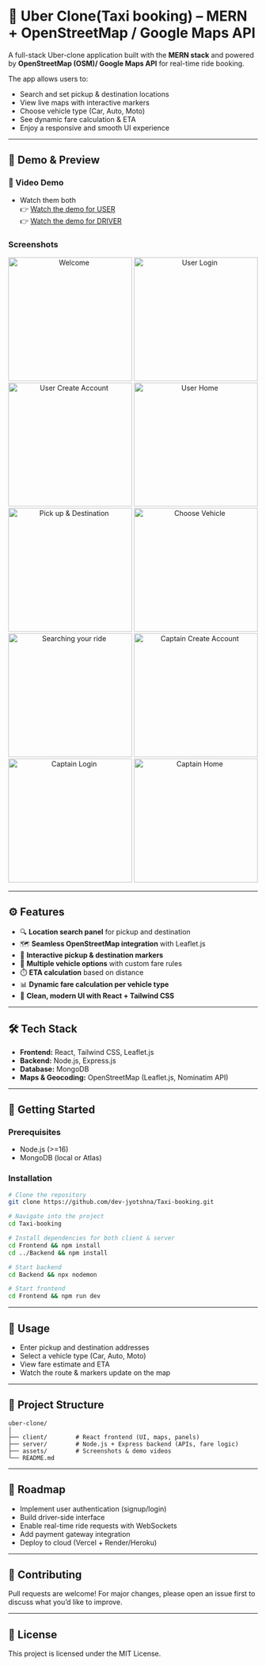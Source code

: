 # 🚖 Uber Clone(Taxi booking) – MERN + OpenStreetMap / Google Maps API

A full-stack Uber-clone application built with the **MERN stack** and powered by **OpenStreetMap (OSM)/ Google Maps API** for real-time ride booking.

The app allows users to:

- Search and set pickup & destination locations
- View live maps with interactive markers
- Choose vehicle type (Car, Auto, Moto)
- See dynamic fare calculation & ETA
- Enjoy a responsive and smooth UI experience

---

## 📸 Demo & Preview

### 🎥 Video Demo

- Watch them both \
  👉 [Watch the demo for USER](/Frontend/assetreadme/User%20Taxi%20Booking%20App.mp4)  
  👉 [Watch the demo for DRIVER](/Frontend/assetreadme/Driver%20Taxi%20Booking%20App.mp4)

### Screenshots

<p align="center">

  <img src="/Frontend/assetreadme/4.png" alt="Welcome" width="250"/>
  <img src="/Frontend/assetreadme/5.png" alt="User Login" width="250"/>
  <img src="/Frontend/assetreadme/7.png" alt="User Create Account" width="250"/>
  <img src="/Frontend/assetreadme/8.png" alt="User Home" width="250"/>
  <img src="/Frontend/assetreadme/9.png" alt="Pick up & Destination" width="250"/>
  <img src="/Frontend/assetreadme/12.png" alt="Choose Vehicle" width="250"/>
  <img src="/Frontend/assetreadme/15.png" alt="Searching your ride" width="250"/>
  <img src="/Frontend/assetreadme/16.png" alt="Captain Create Account" width="250"/>
  <img src="/Frontend/assetreadme/20.png" alt="Captain Login" width="250"/>
  <img src="/Frontend/assetreadme/19.png" alt="Captain Home" width="250"/>
</p>

---

## ⚙️ Features

- 🔍 **Location search panel** for pickup and destination
- 🗺️ **Seamless OpenStreetMap integration** with Leaflet.js
- 📍 **Interactive pickup & destination markers**
- 🚗 **Multiple vehicle options** with custom fare rules
- ⏱️ **ETA calculation** based on distance
- 📊 **Dynamic fare calculation per vehicle type**
- 🎨 **Clean, modern UI with React + Tailwind CSS**

---

## 🛠️ Tech Stack

- **Frontend:** React, Tailwind CSS, Leaflet.js
- **Backend:** Node.js, Express.js
- **Database:** MongoDB
- **Maps & Geocoding:** OpenStreetMap (Leaflet.js, Nominatim API)

---

## 🚀 Getting Started

### Prerequisites

- Node.js (>=16)
- MongoDB (local or Atlas)

### Installation

```bash
# Clone the repository
git clone https://github.com/dev-jyotshna/Taxi-booking.git

# Navigate into the project
cd Taxi-booking

# Install dependencies for both client & server
cd Frontend && npm install
cd ../Backend && npm install

# Start backend
cd Backend && npx nodemon

# Start frontend
cd Frontend && npm run dev
```

---

## 🧭 Usage

- Enter pickup and destination addresses
- Select a vehicle type (Car, Auto, Moto)
- View fare estimate and ETA
- Watch the route & markers update on the map

---

## 📂 Project Structure

```plaintext
uber-clone/
│
├── client/        # React frontend (UI, maps, panels)
├── server/        # Node.js + Express backend (APIs, fare logic)
├── assets/        # Screenshots & demo videos
└── README.md
```

---

## 📌 Roadmap

- Implement user authentication (signup/login)
- Build driver-side interface
- Enable real-time ride requests with WebSockets
- Add payment gateway integration
- Deploy to cloud (Vercel + Render/Heroku)

---

## 🙌 Contributing

Pull requests are welcome! For major changes, please open an issue first to discuss what you’d like to improve.

---

## 📜 License

This project is licensed under the MIT License.
